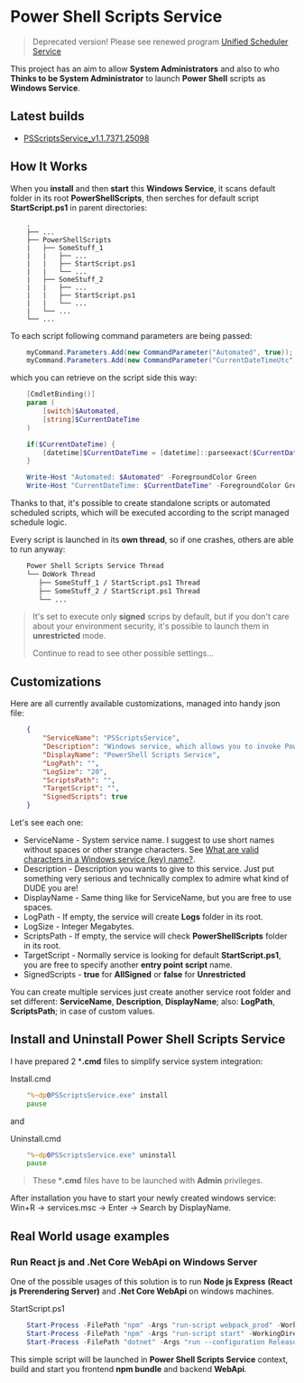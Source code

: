 # Power Shell Scripts Service

> Deprecated version! Please see renewed program [Unified Scheduler Service](https://github.com/MAKS-IT-COM/uscheduler)

This project has an aim to allow **System Administrators** and also to who **Thinks to be System Administrator** to launch **Power Shell** scripts as **Windows Service**.

## Latest builds

* [PSScriptsService_v1.1.7371.25098](builds/PSScriptsService_v1.1.7371.25098.zip)

## How It Works

When you **install** and then **start** this **Windows Service**, it scans default folder in its root **PowerShellScripts**, then serches for default script **StartScript.ps1** in parent directories:

```
    .
    ├── ...
    ├── PowerShellScripts
    |   ├── SomeStuff_1
    |   |   ├── ...
    |   |   ├── StartScript.ps1
    |   |   └── ...
    |   ├── SomeStuff_2
    |   |   ├── ...
    |   |   ├── StartScript.ps1
    |   |   └── ...
    |   └── ...
    └── ...
```

To each script following command parameters are being passed:

```C#
    myCommand.Parameters.Add(new CommandParameter("Automated", true));
    myCommand.Parameters.Add(new CommandParameter("CurrentDateTimeUtc", DateTime.UtcNow.ToString("o")));
```

which you can retrieve on the script side this way:

```PowerShell
    [CmdletBinding()]
    param (
        [switch]$Automated,
        [string]$CurrentDateTime
    )

    if($CurrentDateTime) {
        [datetime]$CurrentDateTime = [datetime]::parseexact($CurrentDateTime, 'dd/MM/yyyy HH:mm:ss', $null)
    }

    Write-Host "Automated: $Automated" -ForegroundColor Green
    Write-Host "CurrentDateTime: $CurrentDateTime" -ForegroundColor Green
```

Thanks to that, it's possible to create standalone scripts or automated scheduled scripts, which will be executed according to the script managed schedule logic.

Every script is launched in its **own thread**, so if one crashes, others are able to run anyway:

```bash
    Power Shell Scripts Service Thread
    └── DoWork Thread
       ├── SomeStuff_1 / StartScript.ps1 Thread
       ├── SomeStuff_2 / StartScript.ps1 Thread
       └── ...
```

> It's set to execute only **signed** scrips by default, but if you don't care about your environment security, it's possible to launch them in **unrestricted** mode.
>
> Continue to read to see other possible settings...

## Customizations

Here are all currently available customizations, managed into handy json file:

```json
    {
        "ServiceName": "PSScriptsService",
        "Description": "Windows service, which allows you to invoke PowerShell Scripts",
        "DisplayName": "PowerShell Scripts Service",
        "LogPath": "",
        "LogSize": "20",
        "ScriptsPath": "",
        "TargetScript": "",
        "SignedScripts": true
    }
```

Let's see each one:

* ServiceName - System service name. I suggest to use short names without spaces or other strange characters. See [What are valid characters in a Windows service (key) name?](https://stackoverflow.com/questions/801280/what-are-valid-characters-in-a-windows-service-key-name).
* Description - Description you wants to give to this service. Just put something very serious and technically complex to admire what kind of DUDE you are!
* DisplayName - Same thing like for ServiceName, but you are free to use spaces.
* LogPath - If empty, the service will create **Logs** folder in its root.
* LogSize - Integer Megabytes.
* ScriptsPath - If empty, the service will check **PowerShellScripts** folder in its root.
* TargetScript - Normally service is looking for default **StartScript.ps1**, you are free to specify another **entry point script** name.
* SignedScripts - **true** for **AllSigned** or **false** for **Unrestricted**

You can create multiple services just create another service root folder and set different: **ServiceName**, **Description**, **DisplayName**; also: **LogPath**, **ScriptsPath**; in case of custom values.

## Install and Uninstall Power Shell Scripts Service

I have prepared 2 ***.cmd** files to simplify service system integration:

Install.cmd

```bat
    "%~dp0PSScriptsService.exe" install
    pause
```

and

Uninstall.cmd

```bat
    "%~dp0PSScriptsService.exe" uninstall
    pause
```

>These ***.cmd** files have to be launched with **Admin** privileges.

After installation you have to start your newly created windows service: Win+R -> services.msc -> Enter -> Search by DisplayName.

## Real World usage examples

### Run React js and .Net Core WebApi on Windows Server

One of the possible usages of this solution is to run **Node js Express** **(React js Prerendering Server)** and **.Net Core WebApi** on windows machines.

StartScript.ps1

```powershell
    Start-Process -FilePath "npm" -Args "run-script webpack_prod" -WorkingDirectory "C:\source\repos\SomeProject\code\frontend" -NoNewWindow -Wait
    Start-Process -FilePath "npm" -Args "run-script start" -WorkingDirectory "C:\source\repos\SomeProject\code\frontend" -NoNewWindow
    Start-Process -FilePath "dotnet" -Args "run --configuration Release --project C:\source\repos\SomeProject\code\backend\SomeProject.csproj" -NoNewWindow
```

This simple script will be launched in **Power Shell Scripts Service** context, build and start you frontend **npm bundle** and backend **WebApi**.
